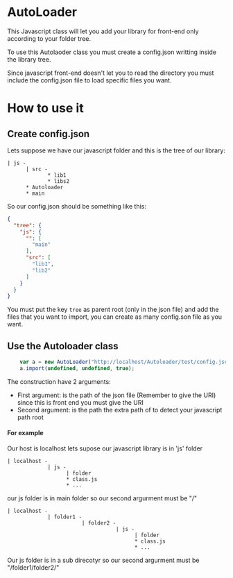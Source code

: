 # AutoLoader
This Javascript class will let you add your library for front-end only according to your folder tree.

To use this Autolaoder class you must create a config.json writting inside the library tree. 

Since javascript front-end doesn't let you to read the directory you must include the config.json file to load specific files you want.

# How to use it

## Create config.json
Lets suppose we have our javascript folder and this is the tree of our library:

```
| js -
      | src - 
             * lib1
             * libs2
      * Autoloader
      * main
```

So our config.json should be something like this:

```json
{
  "tree": {
    "js": {
      "": [
        "main"
      ],
      "src": [
        "lib1",
        "lib2"
      ]
    }
  }
}
```

You must put the key `tree` as parent root (only in the json file) and add the files that you want to import,
you can create as many config.son file as you want.

## Use the Autoloader class
```js
    var a = new AutoLoader("http://localhost/Autoloader/test/config.json", "/Autoloader/test");
    a.import(undefined, undefined, true);
```

The construction have 2 arguments:

- First argument: is the path of the json file (Remember to give the URI) since this is front end you must give the
URI
- Second argument: is the path the extra path of to detect your javascript path root

#### For example
Our host is localhost lets supose our javascript library is in 'js' folder

```
| localhost -
             | js -
                   | folder
                   * class.js
                   * ...
```

our js folder is in main folder so our second argurment must be "/"

```
| localhost -
             | folder1 -
                        | folder2 -
                                   | js -
                                         | folder
                                         * class.js
                                         * ...
```                                         
Our js folder is in a sub direcotyr so our second argurment must be "/folder1/folder2/"

